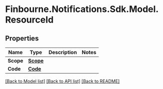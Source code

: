 # Finbourne.Notifications.Sdk.Model.ResourceId

## Properties

Name | Type | Description | Notes
------------ | ------------- | ------------- | -------------
**Scope** | [**Scope**](Scope.md) |  | 
**Code** | [**Code**](Code.md) |  | 

[[Back to Model list]](../README.md#documentation-for-models) [[Back to API list]](../README.md#documentation-for-api-endpoints) [[Back to README]](../README.md)

